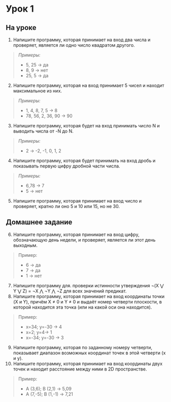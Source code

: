# Урок 1
## На уроке
1. Напишите программу, которая принимает на вход два числа и проверяет, является ли одно число квадратом другого.
> *Примеры:*
>    * 5, 25 -> да
>    * 8, 9 -> нет
>    * 25, 5 -> да
2. Напишите программу, которая на вход принимает 5 чисел и находит максимальное из них.
> *Примеры:*
>    * 1, 4, 8, 7, 5 -> 8
>    * 78, 56, 2, 36, 90 -> 90
3. Напишите программу, которая будет на вход принимать число N и выводить числа от -N до N.
> *Примеры:*
>    * 2 -> -2, -1, 0, 1, 2
4. Напишите программу, которая будет принимать на вход дробь и показывать первую цифру дробной части числа.
> *Примеры:*
>    * 6,78 -> 7
>    * 5 -> нет
5. Напишите программу, которая принимает на вход число и проверяет, кратно ли оно 5 и 10 или 15, но не 30.
## Домашнее задание
6. Напишите программу, которая принимает на вход цифру, обозначающую день недели, и проверяет, является ли этот день выходным.
> Пример:
>   - 6 -> да
>   - 7 -> да
>   - 1 -> нет
7. Напишите программу для. проверки истинности утверждения ¬(X ⋁ Y ⋁ Z) = ¬X ⋀ ¬Y ⋀ ¬Z для всех значений предикат.
8. Напишите программу, которая принимает на вход координаты точки (X и Y), причём X ≠ 0 и Y ≠ 0 и выдаёт номер четверти плоскости, в которой находится эта точка (или на какой оси она находится).
> Пример:
>   - x=34; y=-30 -> 4
>   - x=2; y=4-> 1
>   - x=-34; y=-30 -> 3
9. Напишите программу, которая по заданному номеру четверти, показывает диапазон возможных координат точек в этой четверти (x и y).
10. Напишите программу, которая принимает на вход координаты двух точек и находит расстояние между ними в 2D пространстве.
> Пример:
>   - A (3,6); B (2,1) -> 5,09
>   - A (7,-5); B (1,-1) -> 7,21